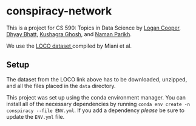 # conspiracy-network

This is a project for CS 590: Topics in Data Science by [Logan Cooper](https://github.com/ldtcooper), [Dhyay Bhatt](https://github.com/Dhyay7), [Kushagra Ghosh](https://github.com/kushagraghosh), and [Naman Parikh](https://github.com/naman10parikh).

We use the [LOCO dataset ](https://osf.io/snpcg/) compiled by Miani et al. 

## Setup
The dataset from the LOCO link above has to be downloaded, unzipped, and all the files placed in the `data` directory.

This project was set up using the conda environment manager. You can install all of the necessary dependencies by running `conda env create -n conspiracy --file ENV.yml`. If you add a dependency *please* be sure to update the `ENV.yml` file.